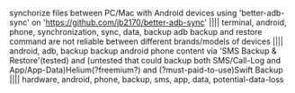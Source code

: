 synchorize files between PC/Mac with Android devices using 'better-adb-sync' on 'https://github.com/jb2170/better-adb-sync' |||| terminal, android, phone, synchronization, sync, data, backup
adb backup and restore command are not reliable between different brands/models of devices |||| android, adb, backup
backup android phone content via 'SMS Backup & Restore'(tested) and (untested that could backup both SMS/Call-Log and App/App-Data)Helium(?freemium?) and (?must-paid-to-use)Swift Backup |||| hardware, android, phone, backup, sms, app, data, potential-data-loss
